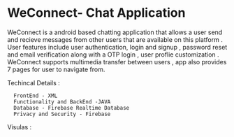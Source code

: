 # WeConnect- Chat Application

WeConnect is a android based chatting application that allows a user send and recieve messages from other users that are available on this platform .
User features include user authentication, login and signup , password reset and email verification along with a OTP login , user proflie customization .
WeConnect supports multimedia transfer between users , app also provides 7 pages for user to navigate from.

Techincal Details :
  
      FrontEnd - XML
      Functionality and BackEnd -JAVA
      Database - Firebase Realtime Database
      Privacy and Security - Firebase

Visulas :
  
  
